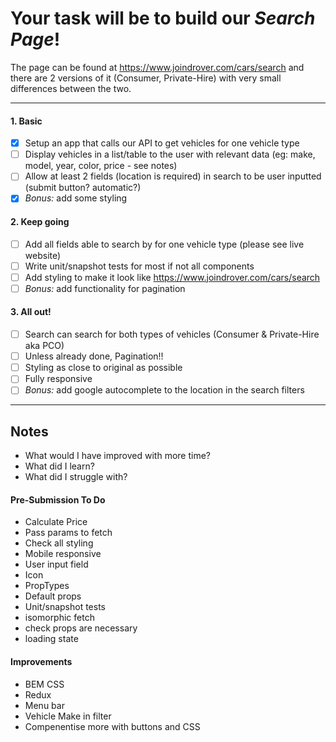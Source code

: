 # Your task will be to build our *Search Page*!

The page can be found at https://www.joindrover.com/cars/search and there are 2 
versions of it (Consumer, Private-Hire) with very small differences between the 
two.

----
 
#### 1. Basic

- [x] Setup an app that calls our API to get vehicles for one vehicle type
- [ ] Display vehicles in a list/table to the user with relevant data (eg: make, 
model, year, color, price - see notes)
- [ ] Allow at least 2 fields (location is required) in search to be user inputted 
(submit button? automatic?)
- [x] *Bonus:* add some styling

#### 2. Keep going

- [ ] Add all fields able to search by for one vehicle type (please see live website)
- [ ] Write unit/snapshot tests for most if not all components
- [ ] Add styling to make it look like https://www.joindrover.com/cars/search
- [ ] *Bonus:* add functionality for pagination

#### 3. All out!

- [ ] Search can search for both types of vehicles (Consumer & Private-Hire aka PCO)
- [ ] Unless already done, Pagination!!
- [ ] Styling as close to original as possible
- [ ] Fully responsive
- [ ] *Bonus:* add google autocomplete to the location in the search filters

---- 

## Notes

- What would I have improved with more time?
- What did I learn? 
- What did I struggle with?

#### Pre-Submission To Do
* Calculate Price
* Pass params to fetch
* Check all styling
* Mobile responsive
* User input field
* Icon
* PropTypes
* Default props
* Unit/snapshot tests
* isomorphic fetch
* check props are necessary
* loading state

#### Improvements

- BEM CSS
- Redux
- Menu bar
- Vehicle Make in filter
- Compenentise more with buttons and CSS
